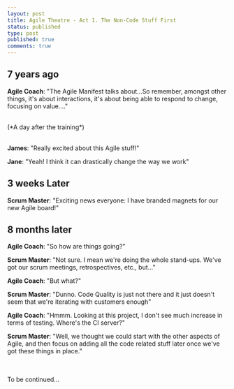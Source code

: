 ```yaml
---
layout: post
title: Agile Theatre - Act 1. The Non-Code Stuff First
status: published
type: post
published: true
comments: true
---
```


## 7 years ago

**Agile Coach**: "The Agile Manifest talks about...So remember, amongst other things, it's about interactions, it's about being able to respond to change, focusing on value...."

<br/>
(*A day after the training*)
<br/>
<br/>


**James**: "Really excited about this Agile stuff!"
<br/>

**Jane**: "Yeah! I think it can drastically change the way we work"

## 3 weeks Later

**Scrum Master**: "Exciting news everyone: I have branded magnets for our new Agile board!"

## 8 months later

**Agile Coach**: "So how are things going?"
<br/>

**Scrum Master**: "Not sure. I mean we're doing the whole stand-ups. We've got our scrum meetings, retrospectives, etc., but..."
<br/>

**Agile Coach**: "But what?"
<br/>

**Scrum Master**: "Dunno. Code Quality is just not there and it just doesn't seem that we're iterating with customers enough"
<br/>

**Agile Coach**: "Hmmm. Looking at this project, I don't see much increase in terms of testing. Where's the CI server?"
<br/>

**Scrum Master**: "Well, we thought we could start with the other aspects of Agile, and then focus on adding all the code related stuff later once we've got these things in place."


<br/><br/>
To be continued...
